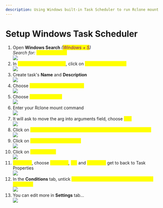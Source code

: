 ```yaml
---
description: Using Windows built-in Task Scheduler to run Rclone mount silently
---
```


# Setup Windows Task Scheduler

1. Open **Windows Search** _(<mark style="color:purple;">Windows + S</mark>)_\
   _Search for:_ <mark style="color:yellow;">`Task Scheduler`</mark>\
   ![](<../.gitbook/assets/Search for Task Scheduler.png>)
2. In <mark style="color:yellow;">**Task Scheduler Library**</mark>, click on <mark style="color:yellow;">**Create Basic Task...**</mark>\
   ![](<../.gitbook/assets/Task Scheduler 2.png>)
3. Create task's **Name** and **Description**\
   ![](<../.gitbook/assets/Task Scheduler 3.png>)
4. Choose <mark style="color:yellow;">**When the computer starts**</mark>\
   ![](<../.gitbook/assets/Task Scheduler 4.png>)
5. Choose <mark style="color:yellow;">**Start a program**</mark>\
   ![](<../.gitbook/assets/Task Scheduler 5.png>)
6. Enter your Rclone mount command\
   ![](<../.gitbook/assets/Task Scheduler 6.png>)
7. It will ask to move the arg into arguments field, choose <mark style="color:yellow;">**Yes**</mark>\
   ![](<../.gitbook/assets/Task Scheduler 7.png>)
8. Click on <mark style="color:yellow;">**Open the Properties diaglog for this task when click Finish**</mark>\
   ![](<../.gitbook/assets/Task Scheduler 8.png>)
9. Click on <mark style="color:yellow;">**Change User or Group...**</mark>\
   ![](<../.gitbook/assets/Task Scheduler 9.png>)
10. Click on <mark style="color:yellow;">**Advanced...**</mark>\
    ![](<../.gitbook/assets/Task Scheduler 10.png>)
11. <mark style="color:yellow;">**Find now**</mark>, choose <mark style="color:yellow;">**SYSTEM**</mark>, <mark style="color:yellow;">**OK**</mark> and <mark style="color:yellow;">**OK again**</mark> get to back to Task Properties\
    ![](<../.gitbook/assets/Task Scheduler 11.png>)
12. In the **Conditions** tab, untick <mark style="color:yellow;">**Start the task only if the computer is on AC power**</mark>\
    ![](<../.gitbook/assets/Task Scheduler 12.png>)
13. You can edit more in **Settings** tab...\
    ![](<../.gitbook/assets/Task Scheduler 13.png>)
